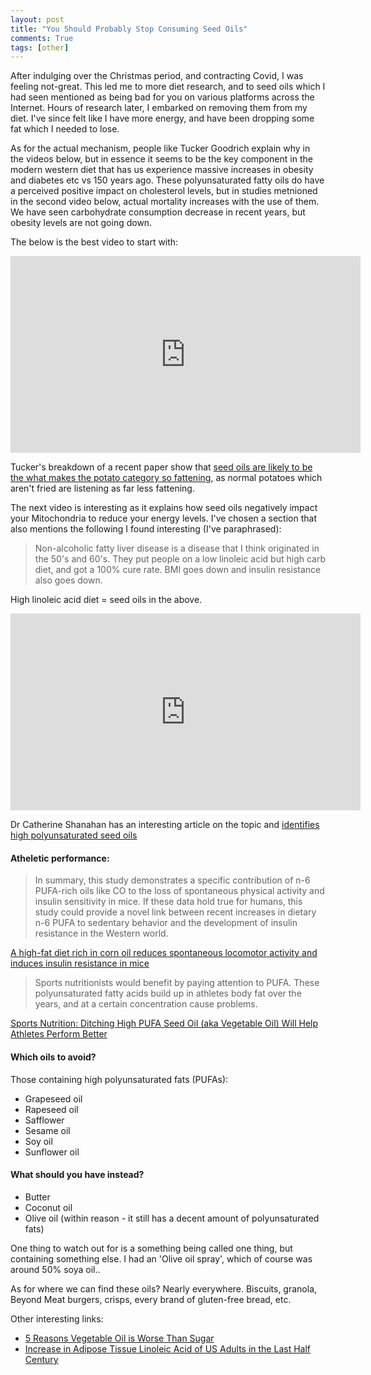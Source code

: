 ```yaml
---
layout: post
title: "You Should Probably Stop Consuming Seed Oils"
comments: True
tags: [other]
---
```


After indulging over the Christmas period, and contracting Covid, I was feeling not-great. This led me to more diet research, and to seed oils which I had seen mentioned as being bad for you on various platforms across the Internet. Hours of research later, I embarked on removing them from my diet. I've since felt like I have more energy, and have been dropping some fat which I needed to lose.

As for the actual mechanism, people like Tucker Goodrich explain why in the videos below, but in essence it seems to be the key component in the modern western diet that has us experience massive increases in obesity and diabetes etc vs 150 years ago. These polyunsaturated fatty oils do have a perceived positive impact on cholesterol levels, but in studies metnioned in the second video below, actual mortality increases with the use of them. We have seen carbohydrate consumption decrease in recent years, but obesity levels are not going down.


The below is the best video to start with:

<div class='embed-container'>
<iframe width="560" height="315" src="https://www.youtube.com/embed/A472KZtxI5M" title="YouTube video player" frameborder="0" allow="accelerometer; autoplay; clipboard-write; encrypted-media; gyroscope; picture-in-picture" allowfullscreen></iframe>
</div>

Tucker's breakdown of a recent paper show that [seed oils are likely to be the what makes the potato category so fattening](https://yelling-stop.blogspot.com/2021/10/whats-most-fattening-food.html), as normal potatoes which aren't fried are listening as far less fattening.



The next video is interesting as it explains how seed oils negatively impact your Mitochondria to reduce your energy levels. I've chosen a section that also mentions the following I found interesting (I've paraphrased):

> Non-alcoholic fatty liver disease is a disease that I think originated in the 50's and 60's. They put people on a low linoleic acid but high carb diet, and got a 100% cure rate. BMI goes down and insulin resistance also goes down.

High linoleic acid diet = seed oils in the above.


<div class='embed-container'>
<iframe width="560" height="315" src="https://www.youtube.com/embed/DyVwn0kRGJs?start=4517" title="YouTube video player" frameborder="0" allow="accelerometer; autoplay; clipboard-write; encrypted-media; gyroscope; picture-in-picture" allowfullscreen></iframe>
</div>


Dr Catherine Shanahan has an interesting article on the topic and [identifies high polyunsaturated seed oils](https://drcate.com/the-hateful-eight-enemy-fats-that-destroy-your-health/)

#### Atheletic performance:

> In summary, this study demonstrates a specific contribution of n-6 PUFA-rich oils like CO to the loss of spontaneous physical activity and insulin sensitivity in mice. If these data hold true for humans, this study could provide a novel link between recent increases in dietary n-6 PUFA to sedentary behavior and the development of insulin resistance in the Western world.

[A high-fat diet rich in corn oil reduces spontaneous locomotor activity and induces insulin resistance in mice](https://www.sciencedirect.com/science/article/abs/pii/S0955286314002472?via%3Dihub)


> Sports nutritionists would benefit by paying attention to PUFA. These polyunsaturated fatty acids build up in athletes body fat over the years, and at a certain concentration cause problems.

[Sports Nutrition: Ditching High PUFA Seed Oil (aka Vegetable Oil) Will Help Athletes Perform Better](https://www.youtube.com/watch?v=iky9iFpUAx4)


#### Which oils to avoid?
Those containing high polyunsaturated fats (PUFAs):
* Grapeseed oil
* Rapeseed oil
* Safflower
* Sesame oil
* Soy oil
* Sunflower oil


#### What should you have instead?
* Butter
* Coconut oil
* Olive oil (within reason - it still has a decent amount of polyunsaturated fats)

One thing to watch out for is a something being called one thing, but containing something else. I had an 'Olive oil spray', which of course was around 50% soya oil..

As for where we can find these oils? Nearly everywhere. Biscuits, granola, Beyond Meat burgers, crisps, every brand of gluten-free bread, etc.


Other interesting links:

* [5 Reasons Vegetable Oil is Worse Than Sugar](https://www.eatthis.com/vegetable-oil-dangers/)
* [Increase in Adipose Tissue Linoleic Acid of US Adults in the Last Half Century](https://academic.oup.com/advances/article/6/6/660/4555155)
